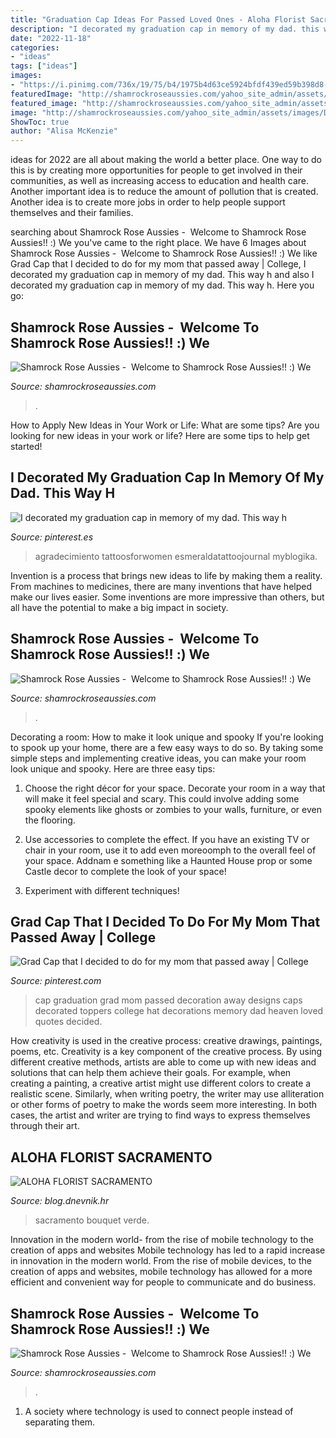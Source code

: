 ```yaml
---
title: "Graduation Cap Ideas For Passed Loved Ones - Aloha Florist Sacramento"
description: "I decorated my graduation cap in memory of my dad. this way h"
date: "2022-11-18"
categories:
- "ideas"
tags: ["ideas"]
images:
- "https://i.pinimg.com/736x/19/75/b4/1975b4d63ce5924bfdf439ed59b398d8--grad-cap--years.jpg"
featuredImage: "http://shamrockroseaussies.com/yahoo_site_admin/assets/images/20190102_023022.25205208_std.jpg"
featured_image: "http://shamrockroseaussies.com/yahoo_site_admin/assets/images/DSC_0156.176182102_std.JPG"
image: "http://shamrockroseaussies.com/yahoo_site_admin/assets/images/DSC_0060.153162205_std.JPG"
ShowToc: true
author: "Alisa McKenzie"
---
```



ideas for 2022 are all about making the world a better place. One way to do this is by creating more opportunities for people to get involved in their communities, as well as increasing access to education and health care. Another important idea is to reduce the amount of pollution that is created. Another idea is to create more jobs in order to help people support themselves and their families.

	

		
searching about Shamrock Rose Aussies - ﻿﻿﻿ Welcome to Shamrock Rose Aussies!! :) We you've came to the right place. We have 6 Images about Shamrock Rose Aussies - ﻿﻿﻿ Welcome to Shamrock Rose Aussies!! :) We like Grad Cap that I decided to do for my mom that passed away | College, I decorated my graduation cap in memory of my dad. This way h and also I decorated my graduation cap in memory of my dad. This way h. Here you go:
		
    
## Shamrock Rose Aussies - ﻿﻿﻿ Welcome To Shamrock Rose Aussies!! :) We

<img loading=lazy src="http://shamrockroseaussies.com/yahoo_site_admin/assets/images/DSC_0060.153162205_std.JPG" onerror="this.onerror=null;this.src='https://tse1.mm.bing.net/th?id=OIP.RoeRd194dl9Idv95lcpVYQHaFI&amp;pid=15.1';" alt="Shamrock Rose Aussies - ﻿﻿﻿ Welcome to Shamrock Rose Aussies!! :) We">

_Source: shamrockroseaussies.com_

>. 

	

How to Apply New Ideas in Your Work or Life: What are some tips?
Are you looking for new ideas in your work or life? Here are some tips to help get started!

    
## I Decorated My Graduation Cap In Memory Of My Dad. This Way H

<img loading=lazy src="https://i.pinimg.com/originals/72/2a/44/722a44c445e37f053f2c555b788d6499.jpg" onerror="this.onerror=null;this.src='https://tse3.mm.bing.net/th?id=OIP.zCMcXkR35OnOWvTS51fcVwHaJ4&amp;pid=15.1';" alt="I decorated my graduation cap in memory of my dad. This way h">

_Source: pinterest.es_

>agradecimiento tattoosforwomen esmeraldatattoojournal myblogika. 

	

Invention is a process that brings new ideas to life by making them a reality. From machines to medicines, there are many inventions that have helped make our lives easier. Some inventions are more impressive than others, but all have the potential to make a big impact in society.

    
## Shamrock Rose Aussies - ﻿﻿﻿ Welcome To Shamrock Rose Aussies!! :) We

<img loading=lazy src="http://shamrockroseaussies.com/yahoo_site_admin/assets/images/20190102_023022.25205208_std.jpg" onerror="this.onerror=null;this.src='https://tse3.mm.bing.net/th?id=OIP.vyhdXQ08rSf-g5WzuEKRnwHaFj&amp;pid=15.1';" alt="Shamrock Rose Aussies - ﻿﻿﻿ Welcome to Shamrock Rose Aussies!! :) We">

_Source: shamrockroseaussies.com_

>. 

	

Decorating a room: How to make it look unique and spooky
If you're looking to spook up your home, there are a few easy ways to do so. By taking some simple steps and implementing creative ideas, you can make your room look unique and spooky. Here are three easy tips:
1. Choose the right décor for your space. Decorate your room in a way that will make it feel special and scary. This could involve adding some spooky elements like ghosts or zombies to your walls, furniture, or even the flooring.

2. Use accessories to complete the effect. If you have an existing TV or chair in your room, use it to add even moreoomph to the overall feel of your space. Addnam e something like a Haunted House prop or some Castle decor to complete the look of your space!

3. Experiment with different techniques!

    
## Grad Cap That I Decided To Do For My Mom That Passed Away | College

<img loading=lazy src="https://i.pinimg.com/736x/19/75/b4/1975b4d63ce5924bfdf439ed59b398d8--grad-cap--years.jpg" onerror="this.onerror=null;this.src='https://tse2.mm.bing.net/th?id=OIP.LJyWjfF5kcsOGsDG8xdp9QHaJ4&amp;pid=15.1';" alt="Grad Cap that I decided to do for my mom that passed away | College">

_Source: pinterest.com_

>cap graduation grad mom passed decoration away designs caps decorated toppers college hat decorations memory dad heaven loved quotes decided. 

	

How creativity is used in the creative process: creative drawings, paintings, poems, etc.
Creativity is a key component of the creative process. By using different creative methods, artists are able to come up with new ideas and solutions that can help them achieve their goals. For example, when creating a painting, a creative artist might use different colors to create a realistic scene. Similarly, when writing poetry, the writer may use alliteration or other forms of poetry to make the words seem more interesting. In both cases, the artist and writer are trying to find ways to express themselves through their art.

    
## ALOHA FLORIST SACRAMENTO

<img loading=lazy src="http://bit.ly/pAl5SM" onerror="this.onerror=null;this.src='https://tse2.mm.bing.net/th?id=OIP.lycazRfQW6FxEP2T95zNpQHaE8&amp;pid=15.1';" alt="ALOHA FLORIST SACRAMENTO">

_Source: blog.dnevnik.hr_

>sacramento bouquet verde. 

	

Innovation in the modern world- from the rise of mobile technology to the creation of apps and websites
Mobile technology has led to a rapid increase in innovation in the modern world. From the rise of mobile devices, to the creation of apps and websites, mobile technology has allowed for a more efficient and convenient way for people to communicate and do business.

    
## Shamrock Rose Aussies - ﻿﻿﻿ Welcome To Shamrock Rose Aussies!! :) We

<img loading=lazy src="http://shamrockroseaussies.com/yahoo_site_admin/assets/images/DSC_0156.176182102_std.JPG" onerror="this.onerror=null;this.src='https://tse2.mm.bing.net/th?id=OIP.ifTglChDwh_WkXReo-eugQHaE9&amp;pid=15.1';" alt="Shamrock Rose Aussies - ﻿﻿﻿ Welcome to Shamrock Rose Aussies!! :) We">

_Source: shamrockroseaussies.com_

>. 

	

1. A society where technology is used to connect people instead of separating them.

